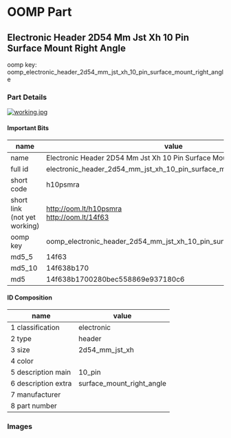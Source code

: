 # OOMP Part  
## Electronic Header 2D54 Mm Jst Xh 10 Pin Surface Mount Right Angle  
  
oomp key: oomp_electronic_header_2d54_mm_jst_xh_10_pin_surface_mount_right_angle  
  
### Part Details  
  
[![working.jpg](working_600.jpg)](working.jpg)  
  
#### Important Bits  
| name | value | 
| --- | --- | 
| name | Electronic Header 2D54 Mm Jst Xh 10 Pin Surface Mount Right Angle | 
| full id | electronic_header_2d54_mm_jst_xh_10_pin_surface_mount_right_angle | 
| short code | h10psmra | 
| short link<br>(not yet working) | http://oom.lt/h10psmra<br>http://oom.lt/14f63 | 
| oomp key | oomp_electronic_header_2d54_mm_jst_xh_10_pin_surface_mount_right_angle | 
| md5_5 | 14f63 | 
| md5_10 | 14f638b170 | 
| md5 | 14f638b1700280bec558869e937180c6 | 
#### ID Composition  
| name | value | 
| --- | --- | 
| 1 classification | electronic | 
| 2 type | header | 
| 3 size | 2d54_mm_jst_xh | 
| 4 color |  | 
| 5 description main | 10_pin | 
| 6 description extra | surface_mount_right_angle | 
| 7 manufacturer |  | 
| 8 part number |  | 
### Images  

